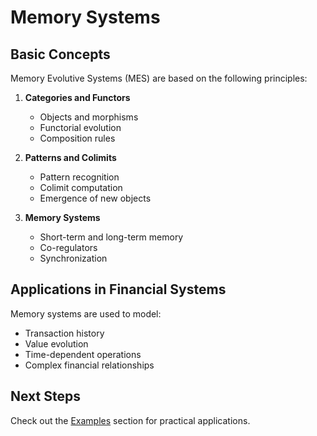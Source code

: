 # Memory Systems

## Basic Concepts

Memory Evolutive Systems (MES) are based on the following principles:

1. **Categories and Functors**
   - Objects and morphisms
   - Functorial evolution
   - Composition rules

2. **Patterns and Colimits**
   - Pattern recognition
   - Colimit computation
   - Emergence of new objects

3. **Memory Systems**
   - Short-term and long-term memory
   - Co-regulators
   - Synchronization

## Applications in Financial Systems

Memory systems are used to model:
- Transaction history
- Value evolution
- Time-dependent operations
- Complex financial relationships

## Next Steps

Check out the [Examples](../examples/bill_of_exchange.md) section for practical applications. 
